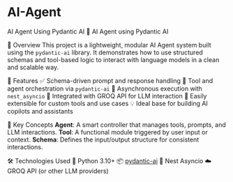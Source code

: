 # AI-Agent
AI Agent Using Pydantic AI 
                           🤖 AI Agent using Pydantic AI

 📌 Overview
This project is a lightweight, modular AI Agent system built using the `pydantic-ai` library. It demonstrates how to use structured schemas and tool-based logic to interact with language models in a clean and scalable way.

 🚀 Features
      ✅ Schema-driven prompt and response handling
      🔧 Tool and agent orchestration via `pydantic-ai`
      🔄 Asynchronous execution with `nest_asyncio`
      🧠 Integrated with GROQ API for LLM interaction
      🧩 Easily extensible for custom tools and use cases
      💡 Ideal base for building AI copilots and assistants

 🧠 Key Concepts
       **Agent**: A smart controller that manages tools, prompts, and LLM interactions.
       **Tool**: A functional module triggered by user input or context.
       **Schema**: Defines the input/output structure for consistent interactions.

 🛠️ Technologies Used
       🐍 Python 3.10+
       📦 [pydantic-ai](https://github.com/danielgross/pydantic-ai)
       🔁 Nest Asyncio
       ☁️ GROQ API (or other LLM providers)
 
